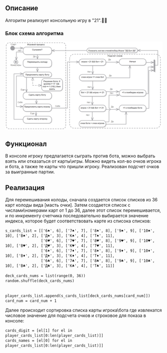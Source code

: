 ## Описание

Алгоритм реализует консольную игру в "21".👨‍💻 

### Блок схема алгоритма
![alt text](https://github.com/lazifo/python_pet_proj/blob/main/GameDiagram.png)

## Функционал
В консоле игроку предлагается сыграть против бота, можно выбрать взять или отказаться от карты\игры. 
Можно видеть кол-во очков игрока и бота, а также те карты что пришли игроку. 
Реализован подсчет очков за выигранные партии.

## Реализация
Для перемешивания колоды, сначала создается список списков из 36 карт колоды вида [масть очки]. 
Затем создается список с числами\номерами карт от 1 до 36, далее этот список перемешивается, и по инкременту счетчика последовательно выбирается значение индекса, которое будет соответствовать карте из списока списков:
```           
s_cards_list = [['6♠', 6], ['7♠', 7], ['8♠', 8], ['9♠', 9], ['10♠', 10], ['В♠', 2], ['Д♠', 3], ['К♠', 4], ['Т♠', 11],
                ['6♥', 6], ['7♥', 7], ['8♥', 8], ['9♥', 9], ['10♥', 10], ['В♥', 2], ['Д♥', 3], ['К♥', 4], ['Т♥', 11],
                ['6♦', 6], ['7♦', 7], ['8♦', 8], ['9♦', 9], ['10♦', 10], ['В♦', 2], ['Д♦', 3], ['К♦', 4], ['Т♦', 11],
                ['6♣', 6], ['7♣', 7], ['8♣', 8], ['9♣', 9], ['10♣', 10], ['В♣', 2], ['Д♣', 3], ['К♣', 4], ['Т♣', 11]]

deck_cards_nums = list(range(0, 36)) 
random.shuffle(deck_cards_nums)


player_cards_list.append(s_cards_list[deck_cards_nums[card_num]])
card_num = card_num + 1 
```
Далее происходит сортировка списка карты игрока\бота где извлекатся числовое значение для подсчета очков и строковое для показа в консоле:
```
cards_digit = [el[1] for el in player_cards_list[0:len(player_cards_list)]]
cards_names = [el[0] for el in player_cards_list[0:len(player_cards_list)]] 
```
